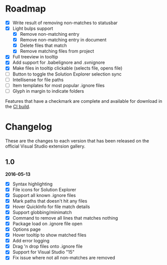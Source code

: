 # Roadmap

- [x] Write result of removing non-matches to statusbar
- [x] Light bulps support
  - [x] Remove non-matching entry
  - [x] Remove non-matching entry in document
  - [x] Delete files that match
  - [x] Remove matching files from project
- [x] Full treeview in tooltip
- [x] Add support for .babelignore and .svnignore
- [x] Make files in tooltip clickable (selects file, opens file)
- [ ] Button to toggle the Solution Explorer selection sync
- [ ] Intellisense for file paths
- [ ] Item templates for most popular .ignore files
- [ ] Glyph in margin to indicate folders

Features that have a checkmark are complete and available for
download in the
[CI build](http://vsixgallery.com/extension/7ac24965-ea21-4108-9cac-6e46394aaaef/).

# Changelog

These are the changes to each version that has been released
on the official Visual Studio extension gallery.

## 1.0

**2016-05-13**

- [x] Syntax highlighting
- [x] File icons for Solution Explorer
- [x] Support all known .ignore files
- [x] Mark paths that doesn't hit any files
- [x] Hover QuickInfo for file match details
- [x] Support globbing/minimatch
- [x] Command to remove all lines that matches nothing
- [x] Package load on .ignore file open
- [x] Options page
- [x] Hover tooltip to show matched files 
- [x] Add error logging
- [x] Drag 'n drop files onto .ignore file
- [x] Support for Visual Studio "15"
- [x] Fix issue where not all non-matches are removed